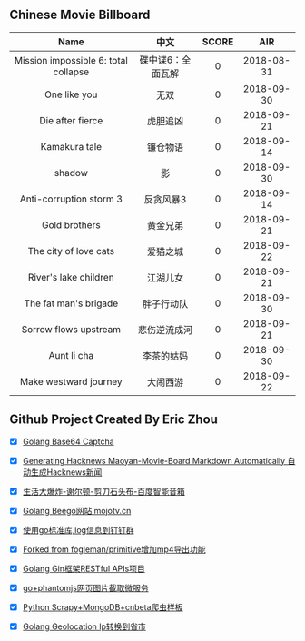 ## Chinese Movie Billboard
|   Name          | 中文           | SCORE   |  AIR|
|:-------------:|:-------------:| :-----:|:-----:|
|Mission impossible 6: total collapse | 碟中谍6：全面瓦解 |0| 2018-08-31|
|One like you | 无双 |0| 2018-09-30|
|Die after fierce | 虎胆追凶 |0| 2018-09-21|
|Kamakura tale | 镰仓物语 |0| 2018-09-14|
|shadow | 影 |0| 2018-09-30|
|Anti-corruption storm 3 | 反贪风暴3 |0| 2018-09-14|
|Gold brothers | 黄金兄弟 |0| 2018-09-21|
|The city of love cats | 爱猫之城 |0| 2018-09-22|
|River&#39;s lake children | 江湖儿女 |0| 2018-09-21|
|The fat man&#39;s brigade | 胖子行动队 |0| 2018-09-30|
|Sorrow flows upstream | 悲伤逆流成河 |0| 2018-09-21|
|Aunt li cha | 李茶的姑妈 |0| 2018-09-30|
|Make westward journey | 大闹西游 |0| 2018-09-22|


## Github Project Created By Eric Zhou

- [x] [Golang Base64 Captcha](https://github.com/mojocn/base64Captcha)
- [x] [Generating Hacknews Maoyan-Movie-Board Markdown Automatically 自动生成Hacknews新闻](https://github.com/dejavuzhou/md-genie)
- [x] [生活大爆炸-谢尔顿-剪刀石头布-百度智能音箱](https://github.com/mojocn/dueros-bang-game)
- [x] [Golang Beego网站 mojotv.cn](https://github.com/mojocn/www.mojotv.cn)
- [x] [使用go标准库,log信息到钉钉群](https://github.com/mojocn/dooger)
- [x] [Forked from fogleman/primitive增加mp4导出功能](https://github.com/mojocn/primitive)
- [x] [Golang Gin框架RESTful APIs项目](https://github.com/JJJJJJJerk/ezier-golang-web-api-framework)
- [x] [go+phantomjs网页图片截取微服务](https://github.com/mojocn/screen_shot)
- [x] [Python Scrapy+MongoDB+cnbeta爬虫样板](https://github.com/mojocn/scrapy_mongodb_boilerplate_cnbeta)
- [x] [Golang Geolocation Ip转换到省市](https://github.com/mojocn/ip2location)





